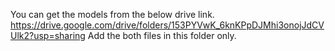 You can get the models from the below drive link. 
https://drive.google.com/drive/folders/153PYVwK_6knKPpDJMhi3onojJdCVUlk2?usp=sharing
Add the both files in this folder only.
